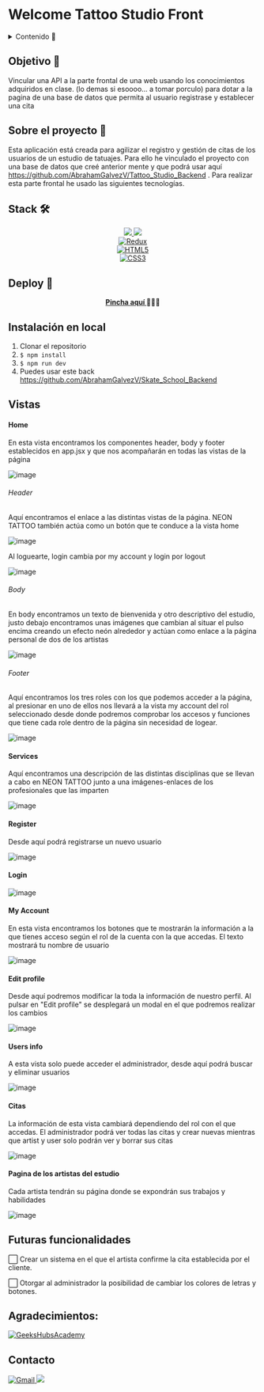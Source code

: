 # Welcome Tattoo Studio Front 

<details>
  <summary>Contenido 📝</summary>
  <ol>
    <li><a href="#objetivo-🎯">Objetivo</a></li>
    <li><a href="#sobre-el-proyecto-🔎">Sobre el proyecto</a></li>
    <li><a href="#stack">Stack</a></li>
    <li><a href="#deploy-🚀">Deploy</a></li>
    <li><a href="#instalación-en-local">Instalación</a></li>
    <li><a href="#vistas">Vistas</a></li>
    <li><a href="#futuras-funcionalidades">Futuras funcionalidades</a></li>
    <li><a href="#agradecimientos">Agradecimientos</a></li>
    <li><a href="#contacto">Contacto</a></li>
  </ol>
</details>

## Objetivo 🎯

Vincular una API a la parte frontal de una web usando los conocimientos adquiridos en clase. (lo demas si esoooo... a tomar porculo) para dotar a la pagina de una base de datos que permita al usuario registrase y establecer una cita  



## Sobre el proyecto 🔎   

Esta aplicación está creada para agilizar el registro y gestión de citas de los usuarios de un estudio de tatuajes. Para ello he vinculado el proyecto con una base de datos que creé anterior mente y que podrá usar aquí https://github.com/AbrahamGalvezV/Tattoo_Studio_Backend . Para realizar esta parte frontal he usado las siguientes tecnologías.

## Stack 🛠️
<div align="center">
<a href="https://www.reactjs.com/">
    <img src= "https://img.shields.io/badge/React-20232A?style=for-the-badge&logo=react&logoColor=61DAFB"/>
</a>
<a href="https://developer.mozilla.org/es/docs/Web/JavaScript">
    <img src= "https://img.shields.io/badge/javascipt-EFD81D?style=for-the-badge&logo=javascript&logoColor=black"/>
</a>
 </div>
 <div align="center">
  <a href="https://redux.js.org/" target="_blank">
    <img src="https://img.shields.io/badge/Redux-764ABC?style=for-the-badge&logo=redux&logoColor=white" alt="Redux" />
  </a>
</div>
<div align="center">
  <a href="https://developer.mozilla.org/en-US/docs/Web/HTML" target="_blank">
    <img src="https://img.shields.io/badge/HTML5-E34F26?style=for-the-badge&logo=html5&logoColor=white" alt="HTML5" />
  </a>
</div>
<div align="center">
  <a href="https://developer.mozilla.org/en-US/docs/Web/CSS" target="_blank">
    <img src="https://img.shields.io/badge/CSS3-1572B6?style=for-the-badge&logo=css3&logoColor=white" alt="CSS3" />
  </a>
</div>
  
## Deploy 🚀
<div align="center">
    <a href="https://abrahamgalvezv.github.io/TATTOO_STUDIO_FRONT/"><strong>Pincha aquí </strong></a>🚀🚀🚀
</div>

## Instalación en local
1. Clonar el repositorio
2. ` $ npm install `
3. ``` $ npm run dev ```
4. Puedes usar este back
https://github.com/AbrahamGalvezV/Skate_School_Backend

## Vistas

#### Home

En esta vista encontramos los componentes header, body y footer establecidos en app.jsx y que nos acompañarán en todas las vistas de la página

![image](./src/assets/img/.png)

###### Header

Aquí encontramos el enlace a las distintas vistas de la página. NEON TATTOO también actúa como un botón que te conduce a la vista home

![image](./src/assets/img/.png)

Al loguearte, login cambia por my account y login por logout

![image](./src/assets/img/.png)

###### Body

En body encontramos un texto de bienvenida y otro descriptivo del estudio, justo debajo encontramos unas imágenes que cambian al situar el pulso encima creando un efecto neón alrededor y actúan como enlace a la página personal de dos de los artistas

![image](./src/assets/img/.png)

###### Footer

Aquí encontramos los tres roles con los que podemos acceder a la página, al presionar en uno de ellos nos llevará a la vista my account del rol seleccionado desde donde podremos comprobar los accesos y funciones que tiene cada role dentro de la página sin necesidad de logear.

![image](./src/assets/img/.png)

#### Services

Aquí encontramos una descripción de las distintas disciplinas que se llevan a cabo en NEON TATTOO junto a una imágenes-enlaces de los profesionales que las imparten

![image](./src/assets/img/.png)

#### Register

Desde aquí podrá registrarse un nuevo usuario

![image](./src/assets/img/.png)

#### Login

![image](./src/assets/img/.png)

#### My Account

En esta vista encontramos los botones que te mostrarán la información a la que tienes acceso según el rol de la cuenta con la que accedas. El texto mostrará tu nombre de usuario

![image](./src/assets/img/.png)

#### Edit profile

Desde aquí podremos modificar la toda la información de nuestro perfil. Al pulsar en "Edit profile" se desplegará un modal en el que podremos realizar los cambios

![image](./src/assets/img/.png)

#### Users info

A esta vista solo puede acceder el administrador, desde aquí podrá buscar y eliminar usuarios

![image](./src/assets/img/.png)

#### Citas

La información de esta vista cambiará dependiendo del rol con el que accedas. El administrador podrá ver todas las citas y crear nuevas mientras que artist y user solo podrán ver y borrar sus citas

![image](./src/assets/img/.png)

#### Pagina de los artistas del estudio

Cada artista tendrán su página donde se expondrán sus trabajos y habilidades

![image](./src/assets/img/.png)

## Futuras funcionalidades
⬜ Crear un sistema en el que el artista confirme la cita establecida por el cliente.
 
⬜  Otorgar al administrador la posibilidad de cambiar los colores de letras y botones.

## Agradecimientos:

<a href="https://geekshubsacademy.com/" target="_blank">
  <img src="https://img.shields.io/badge/GeeksHubsAcademy-6DB33F?style=for-the-badge&logo=react&logoColor=white" alt="GeeksHubsAcademy" />
</a>


## Contacto

<a href="mailto:abraham.galvez.vives@gmail.com">
  <img src="https://img.shields.io/badge/Gmail-C6362C?style=for-the-badge&logo=gmail&logoColor=white" alt="Gmail" target="_blank" />
</a>
<a href="https://www.linkedin.com/in/abraham-g%C3%A0lvez-vives-952aa32b2/" target="_blank"><img src="https://img.shields.io/badge/-LinkedIn-%230077B5?style=for-the-badge&logo=linkedin&logoColor=white" target="_blank"></a> 
</p>